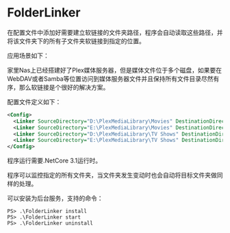 # FolderLinker
在配置文件中添加好需要建立软链接的文件夹路径，程序会自动读取这些路径，并将该文件夹下的所有子文件夹软链接到指定的位置。

应用场景如下：

家里Nas上已经搭建好了Plex媒体服务器，但是媒体文件位于多个磁盘，如果要在WebDAV或者Samba等位置访问到媒体服务器文件并且保持所有文件目录尽然有序，那么软链接是个很好的解决方案。

配置文件定义如下：

```xml
<Config>
  <Linker SourceDirectory="D:\PlexMediaLibrary\Movies" DestinationDirectory="E:\WebDAV\Plex\Movies"/>
  <Linker SourceDirectory="E:\PlexMediaLibrary\Movies" DestinationDirectory="E:\WebDAV\Plex\Movies"/>
  <Linker SourceDirectory="D:\PlexMediaLibrary\TV Shows" DestinationDirectory="E:\WebDAV\Plex\TV Shows"/>
  <Linker SourceDirectory="E:\PlexMediaLibrary\TV Shows" DestinationDirectory="E:\WebDAV\Plex\TV Shows"/>
</Config>
```

程序运行需要.NetCore 3.1运行时。

程序可以监控指定的所有文件夹，当文件夹发生变动时也会自动将目标文件夹做同样的处理。

可以安装为后台服务，支持的命令：

```
PS> .\FolderLinker install
PS> .\FolderLinker start
PS> .\FolderLinker uninstall
```
